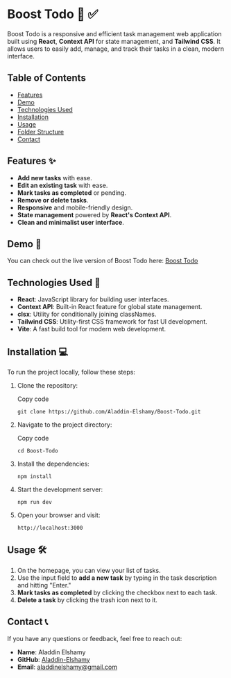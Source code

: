 Boost Todo 🚀 ✅
===============

Boost Todo is a responsive and efficient task management web application built using **React**, **Context API** for state management, and **Tailwind CSS**. It allows users to easily add, manage, and track their tasks in a clean, modern interface.

Table of Contents
-----------------

-   [Features](#features) 
-   [Demo](#demo) 
-   [Technologies Used](#technologies-used) 
-   [Installation](#installation) 
-   [Usage](#usage) 
-   [Folder Structure](#folder-structure) 
-   [Contact](#contact) 

Features ✨
----------

-   **Add new tasks** with ease.
-   **Edit an existing task** with ease.
-   **Mark tasks as completed** or pending.
-   **Remove or delete tasks**.
-   **Responsive** and mobile-friendly design.
-   **State management** powered by **React's Context API**.
-   **Clean and minimalist user interface**.

Demo 🚀
-------

You can check out the live version of Boost Todo here: [Boost Todo](https://boost-todo.vercel.app/)

Technologies Used 🔧
--------------------

-   **React**: JavaScript library for building user interfaces.
-   **Context API**: Built-in React feature for global state management.
-   **clsx**: Utility for conditionally joining classNames.
-   **Tailwind CSS**: Utility-first CSS framework for fast UI development.
-   **Vite**: A fast build tool for modern web development.

Installation 💻
---------------

To run the project locally, follow these steps:

1.  Clone the repository:

    Copy code

    `git clone https://github.com/Aladdin-Elshamy/Boost-Todo.git`

2.  Navigate to the project directory:

    Copy code

    `cd Boost-Todo`

3.  Install the dependencies:

    `npm install`

4.  Start the development server:

    `npm run dev`

5.  Open your browser and visit:

    `http://localhost:3000`

Usage 🛠️
---------

1.  On the homepage, you can view your list of tasks.
2.  Use the input field to **add a new task** by typing in the task description and hitting "Enter."
3.  **Mark tasks as completed** by clicking the checkbox next to each task.
4.  **Delete a task** by clicking the trash icon next to it.

Contact 📞
----------

If you have any questions or feedback, feel free to reach out:

-   **Name**: Aladdin Elshamy
-   **GitHub**: [Aladdin-Elshamy](https://github.com/Aladdin-Elshamy)
-   **Email**: aladdinelshamy@gmail.com
